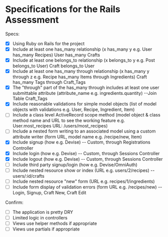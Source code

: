 # Specifications for the Rails Assessment

Specs:
- [x] Using Ruby on Rails for the project
- [x] Include at least one has_many relationship (x has_many y e.g. User has_many Recipes) User has_many Crafts
- [x] Include at least one belongs_to relationship (x belongs_to y e.g. Post belongs_to User) Craft belongs_to User
- [x] Include at least one has_many through relationship (x has_many y through z e.g. Recipe has_many Items through Ingredients) Craft has_many Tags through Craft_Tags
- [x] The "through" part of the has_many through includes at least one user submittable attribute (attribute_name e.g. ingredients.quantity) --Join Table Craft_Tags
- [x] Include reasonable validations for simple model objects (list of model objects with validations e.g. User, Recipe, Ingredient, Item)
- [ ] Include a class level ActiveRecord scope method (model object & class method name and URL to see the working feature e.g. User.most_recipes URL: /users/most_recipes)
- [ ] Include a nested form writing to an associated model using a custom attribute writer (form URL, model name e.g. /recipe/new, Item)
- [x] Include signup (how e.g. Devise) -- Custom, through Registrations Controller
- [x] Include login (how e.g. Devise) -- Custom, through Sessions Controller
- [x] Include logout (how e.g. Devise) -- Custom, through Sessions Controller
- [ ] Include third party signup/login (how e.g. Devise/OmniAuth)
- [ ] Include nested resource show or index (URL e.g. users/2/recipes) -- users/:id/crafts
- [ ] Include nested resource "new" form (URL e.g. recipes/1/ingredients)
- [ ] Include form display of validation errors (form URL e.g. /recipes/new) --Login, Signup, Craft New, Craft Edit

Confirm:
- [ ] The application is pretty DRY
- [ ] Limited logic in controllers
- [ ] Views use helper methods if appropriate
- [ ] Views use partials if appropriate
